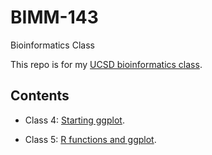 # BIMM-143
Bioinformatics Class

This repo is for my [UCSD bioinformatics class](https://bioboot.github.io/bimm143_W24/). 

## Contents

- Class 4: [Starting ggplot](https://github.com/Scottilini/BIMM-143/blob/main/class04/class04.pdf).

- Class 5: [R functions and ggplot]().
